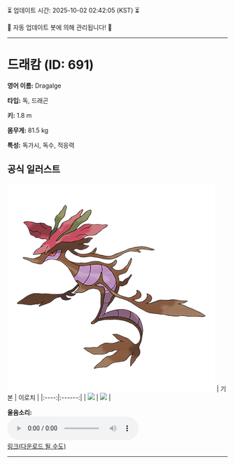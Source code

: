 
⏳ 업데이트 시간: 2025-10-02 02:42:05 (KST) ⏳

🤖 자동 업데이트 봇에 의해 관리됩니다! 🤖

---

# 드래캄 (ID: 691)
**영어 이름:** Dragalge

**타입:** 독, 드래곤

**키:** 1.8 m

**몸무게:** 81.5 kg

**특성:** 독가시, 독수, 적응력

## 공식 일러스트
![](https://raw.githubusercontent.com/PokeAPI/sprites/master/sprites/pokemon/other/official-artwork/691.png)
| 기본 | 이로치 |
|:----:|:------:|
| <img src="http://play.pokemonshowdown.com/sprites/ani/dragalge.gif" width="200"> | <img src="http://play.pokemonshowdown.com/sprites/ani-shiny/dragalge.gif" width="200"> |

**울음소리:**<br><audio controls src="https://raw.githubusercontent.com/PokeAPI/cries/main/cries/pokemon/latest/691.ogg"></audio><br> [링크(다운로드 될 수도)](https://raw.githubusercontent.com/PokeAPI/cries/main/cries/pokemon/latest/691.ogg)


---
